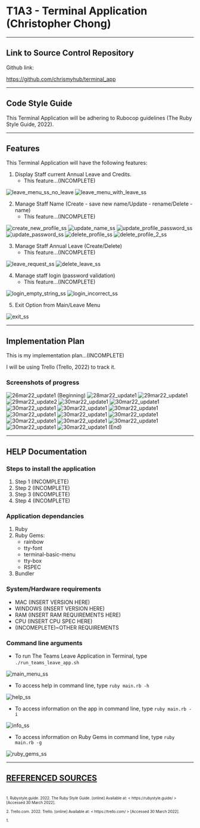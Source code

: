 # T1A3 - Terminal Application (Christopher Chong)
---

 ## Link to Source Control Repository

Github link:

https://github.com/chrismyhub/terminal_app

---

## Code Style Guide
This Terminal Application will be adhering to Rubocop guidelines (The Ruby Style Guide, 2022).
  

---
## Features	
This Terminal Application will have the following features:

1. Display Staff current Annual Leave and Credits.
   - This feature...(INCOMPLETE) 

<img src="./docs/leave_menu_ss_no_leave.png" alt="leave_menu_ss_no_leave" title="">

<img src="./docs/leave_menu_with_leave_ss.png" alt="leave_menu_with_leave_ss" title="">

2. Manage Staff Name (Create - save new name/Update - rename/Delete -name)
   - This feature...(INCOMPLETE) 

<img src="./docs/create_new_profile_ss.png" alt="create_new_profile_ss" title="">

<img src="./docs/update_name_ss.png" alt="update_name_ss" title="">

<img src="./docs/update_profile_password_ss.png" alt="update_profile_password_ss" title="">

<img src="./docs/update_password_ss.png" alt="update_password_ss" title="">

<img src="./docs/delete_profile_ss.png" alt="delete_profile_ss" title="">

<img src="./docs/delete_profile_2_ss.png" alt="delete_profile_2_ss" title="">

3. Manage Staff Annual Leave (Create/Delete)
   - This feature...(INCOMPLETE) 

<img src="./docs/leave_request_ss.png" alt="leave_request_ss" title="">

<img src="./docs/delete_leave_ss.png" alt="delete_leave_ss" title="">

4. Manage staff login (password validation)
   - This feature...(INCOMPLETE) 

<img src="./docs/login_empty_string_ss.png" alt="login_empty_string_ss" title="">

<img src="./docs/login_incorrect_ss.png" alt="login_incorrect_ss" title="">

5. Exit Option from Main/Leave Menu

<img src="./docs/exit_ss.png" alt="exit_ss" title="">



---
## Implementation Plan	
This is my implementation plan...(INCOMPLETE)

I will be using Trello (Trello, 2022) to track it.

### Screenshots of progress

<img src="./docs/26mar22_1.png" alt="26mar22_update1 (Beginning)" title="">

<img src="./docs/28mar22_1.png" alt="28mar22_update1" title="">

<img src="./docs/29mar22_1.png" alt="29mar22_update1" title="">

<img src="./docs/29mar22_2.png" alt="29mar22_update2" title="">

<img src="./docs/30mar22_1.png" alt="30mar22_update1" title="">

<img src="./docs/01apr22_1.png" alt="30mar22_update1" title="">

<img src="./docs/01apr22_2.png" alt="30mar22_update1" title="">

<img src="./docs/01apr22_3.png" alt="30mar22_update1" title="">

<img src="./docs/01apr22_4.png" alt="30mar22_update1" title="">

<img src="./docs/01apr22_5.png" alt="30mar22_update1" title="">

<img src="./docs/01apr22_6.png" alt="30mar22_update1" title="">

<img src="./docs/01apr22_7.png" alt="30mar22_update1" title="">

<img src="./docs/02apr22_1.png" alt="30mar22_update1" title="">

<img src="./docs/02apr22_2.png" alt="30mar22_update1" title="">

<img src="./docs/02apr22_3.png" alt="30mar22_update1" title="">

<img src="./docs/03apr22_1.png" alt="30mar22_update1" title="">

<img src="./docs/03apr22_2.png" alt="30mar22_update1 (End)" title="">

---
## HELP Documentation

### Steps to install the application
1. Step 1 (INCOMPLETE)
2. Step 2 (INCOMPLETE)
3. Step 3 (INCOMPLETE)
4. Step 4 (INCOMPLETE)

### Application dependancies
1. Ruby
2. Ruby Gems:
   - rainbow
   - tty-font
   - terminal-basic-menu
   - tty-box
   - RSPEC
3. Bundler

### System/Hardware requirements
- MAC (INSERT VERSION HERE)
- WINDOWS (INSERT VERSION HERE)
- RAM (INSERT RAM REQUIREMENTS HERE)
- CPU (INSERT CPU SPEC HERE)
- (INCOMEPLETE)~OTHER REQUIREMENTS

### Command line arguments
- To run The Teams Leave Application in Terminal, type ```./run_teams_leave_app.sh```  

<img src="./docs/main_menu_ss.png" alt="main_menu_ss" title="">

- To access help in command line, type ```ruby main.rb -h```

<img src="./docs/help_ss.png" alt="help_ss" title="">

- To access information on the app in command line, type ```ruby main.rb -i```

<img src="./docs/info_ss.png" alt="info_ss" title="">

- To access information on Ruby Gems in command line, type ```ruby main.rb -g```

<img src="./docs/ruby_gems_ss.png" alt="ruby_gems_ss" title="">
  

 ---
 ## <u>REFERENCED SOURCES</u>
<br>
<font size="1">
1.  Rubystyle.guide. 2022. The Ruby Style Guide. [online] Available at: < https://rubystyle.guide/ > [Accessed 30 March 2022].
<br>
<br>
2.  Trello.com. 2022. Trello. [online] Available at: < https://trello.com/ > [Accessed 30 March 2022].
<br>
<br>
1.  
<br>
<br>


